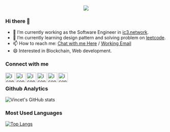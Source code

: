 <h1 align="center">
  <a href="https://git.io/typing-svg">
    <img src="https://readme-typing-svg.herokuapp.com?color=50A1FF&center=true&vCenter=true&lines=Hello%2C+Visitor!+%F0%9F%92%96;I'm+Ting-Hsuan%20(Vincent)+Wang.+%F0%9F%98%80">
  </a>
</h1>

### Hi there 👋
- 🔭 I’m currently working as the Software Engineer in [ic3.network](https://ic3.network/).
- 🌱 I’m currently learning design pattern and solving problem on [leetcode](https://leetcode.com/TingSyuanWang/).
- 📫 How to reach me: <a href="mailto:vincent@fishboneapps.com">Chat with me Here</a> / <a href="mailto:vincent@fishboneapps.com">Working Email</a>
- 😄 Interested in Blockchain, Web development.

### Connect with me

<a href="https://github.com/TingSyuanWang/"><img align="left" src="https://user-images.githubusercontent.com/8935531/161361217-c7dd130c-0eae-46b0-9652-42787925d8a0.gif" alt="icon | Github" width="30px"/></a>
<a href="https://www.linkedin.com/in/twang443/"><img align="left" src="https://user-images.githubusercontent.com/8935531/161361105-247123fe-99da-4822-bd22-c659def68552.gif" alt="icon | LinkedIn" width="30px"/></a>
<a href="https://www.facebook.com/twang443/"><img align="left" src="https://user-images.githubusercontent.com/8935531/161361100-1fe2b952-4a79-48ec-8646-58f1f4f9738c.gif" alt="icon | Facebook" width="30px"/></a>
<a href="https://www.instagram.com/twang443/"><img align="left" src="https://user-images.githubusercontent.com/8935531/161361084-a010cae7-5b98-4d09-a189-03862dc6e86e.gif" alt="icon | Instagram" width="30px"/></a>
<a href="https://twitter.com/twang443"><img align="left" src="https://user-images.githubusercontent.com/8935531/161361040-8733e89d-61cd-40c5-b5f1-b02c75896e99.gif" alt="icon | Twitter" width="30px"/></a>
<a href="https://vincent.fishboneapps.com/"><img align="left" src="https://user-images.githubusercontent.com/8935531/161361199-b94ec773-232d-4bae-a34d-6a6333504cf6.png" alt="icon | Hexo" width="30px"/></a><br>

### Github Analytics
![Vincet's GitHub stats](https://github-readme-stats.vercel.app/api?username=TingSyuanWang&show_icons=true&count_private=true)<br>

### Most Used Languages
[![Top Langs](https://github-readme-stats.vercel.app/api/top-langs/?username=TingSyuanWang&layout=compact&langs_count=10)](https://github.com/TingSyuanWang/github-readme-stats)
